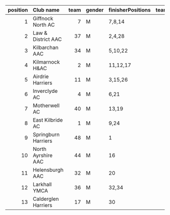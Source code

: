 |   position | Club name           |   team | gender   | finisherPositions   |   teamPoints |   penaltyPoints |   totalPoints |   totalFinishers | Website                               |
|-----------:|:--------------------|-------:|:---------|:--------------------|-------------:|----------------:|--------------:|-----------------:|:--------------------------------------|
|          1 | Giffnock North AC   |      7 | M        | 7,8,14              |           29 |               0 |            29 |                4 | https://www.giffnocknorth.co.uk/      |
|          2 | Law & District AAC  |     37 | M        | 2,4,28              |           34 |               0 |            34 |                3 | http://www.lawaac.co.uk/              |
|          3 | Kilbarchan AAC      |     34 | M        | 5,10,22             |           37 |               0 |            37 |                4 | https://kilbarchanaac.org.uk/         |
|          4 | Kilmarnock H&AC     |      2 | M        | 11,12,17            |           40 |               0 |            40 |                6 | http://www.kilmarnockharriers.com/    |
|          5 | Airdrie Harriers    |     11 | M        | 3,15,26             |           44 |               0 |            44 |                5 | http://airdrieharriers.org/           |
|          6 | Inverclyde AC       |      4 | M        | 6,21                |           27 |              44 |            71 |                2 | https://www.inverclydeac.org/         |
|          7 | Motherwell AC       |     40 | M        | 13,19               |           32 |              44 |            76 |                2 | https://motherwellac.com/             |
|          8 | East Kilbride AC    |      1 | M        | 9,24                |           33 |              44 |            77 |                2 | http://www.ekac.org.uk/               |
|          9 | Springburn Harriers |     48 | M        | 1                   |            1 |              88 |            89 |                1 | https://www.springburnharriers.co.uk/ |
|         10 | North Ayrshire AAC  |     44 | M        | 16                  |           16 |              88 |           104 |                1 | https://naathletics.co.uk/            |
|         11 | Helensburgh AAC     |     32 | M        | 20                  |           20 |              88 |           108 |                1 | nan                                   |
|         12 | Larkhall YMCA       |     36 | M        | 32,34               |           66 |              44 |           110 |                2 | https://www.larkhallymcaharriers.org  |
|         13 | Calderglen Harriers |     17 | M        | 30                  |           30 |              88 |           118 |                1 | http://www.calderglenharriers.org.uk/ |